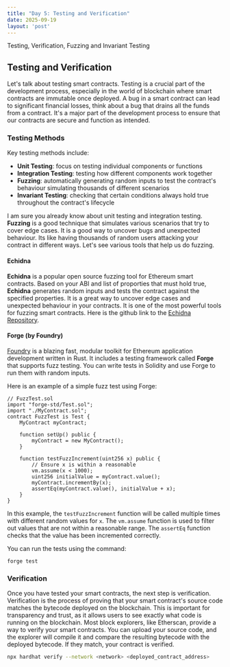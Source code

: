```yaml
---
title: "Day 5: Testing and Verification"
date: 2025-09-19
layout: 'post'
---
```


Testing, Verification, Fuzzing and Invariant Testing

## Testing and Verification
Let's talk about testing smart contracts. Testing is a crucial part of the development process, especially in the world of blockchain where smart contracts are immutable once deployed. A bug in a smart contract can lead to significant financial losses, think about a bug that drains all the funds from a contract. It's a major part of the development process to ensure that our contracts are secure and function as intended.

### Testing Methods
Key testing methods include:
- **Unit Testing**: focus on testing individual components or functions 
- **Integration Testing**: testing how different components work together
- **Fuzzing**: automatically generating random inputs to test the contract's behaviour simulating thousands of different scenarios
- **Invariant Testing**: checking that certain conditions always hold true throughout the contract's lifecycle

I am sure you already know about unit testing and integration testing. **Fuzzing** is a good technique that simulates various scenarios that try to cover edge cases. It is a good way to uncover bugs and unexpected behaviour. Its like having thousands of random users attacking your contract in different ways. Let's see various tools that help us do fuzzing.

#### Echidna
**Echidna** is a popular open source fuzzing tool for Ethereum smart contracts. Based on your ABI and list of proporties that must hold true, **Echidna** generates random inputs and tests the contract against the specified properties. It is a great way to uncover edge cases and unexpected behaviour in your contracts. It is one of the most powerful tools for fuzzing smart contracts. Here is the github link to the [Echidna Repository](https://github.com/crytic/echidna).

#### Forge (by Foundry)
[Foundry](https://getfoundry.sh/) is a blazing fast, modular toolkit for Ethereum application development written in Rust. It includes a testing framework called **Forge** that supports fuzz testing. You can write tests in Solidity and use Forge to run them with random inputs.

Here is an example of a simple fuzz test using Forge:

```solidity
// FuzzTest.sol
import "forge-std/Test.sol";
import "./MyContract.sol";
contract FuzzTest is Test {
    MyContract myContract;

    function setUp() public {
        myContract = new MyContract();
    }

    function testFuzzIncrement(uint256 x) public {
        // Ensure x is within a reasonable
        vm.assume(x < 1000);
        uint256 initialValue = myContract.value();
        myContract.incrementBy(x);
        assertEq(myContract.value(), initialValue + x);
    }
}
```
In this example, the `testFuzzIncrement` function will be called multiple times with different random values for `x`. The `vm.assume` function is used to filter out values that are not within a reasonable range. The `assertEq` function checks that the value has been incremented correctly.

You can run the tests using the command:
```
forge test
```

### Verification
Once you have tested your smart contracts, the next step is verification. Verification is the process of proving that your smart contract's source code matches the bytecode deployed on the blockchain. This is important for transparency and trust, as it allows users to see exactly what code is running on the blockchain.
Most block explorers, like Etherscan, provide a way to verify your smart contracts. You can upload your source code, and the explorer will compile it and compare the resulting bytecode with the deployed bytecode. If they match, your contract is verified.

```bash
npx hardhat verify --network <network> <deployed_contract_address> 
```
